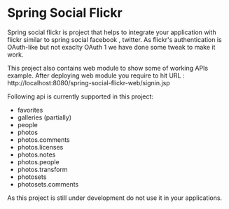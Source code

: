 Spring Social Flickr
======
Spring social flickr is project that helps to integrate your application with flickr similar to spring social facebook , twitter. As flickr's authentication is OAuth-like but not exaclty OAuth 1 we have done some tweak to make it work. 

This project also contains web module to show some of working APIs example. After deploying web module you require to hit URL : 
http://localhost:8080/spring-social-flickr-web/signin.jsp

Following api is currently supported in this project:

* favorites
* galleries (partially)
* people
* photos
* photos.comments
* photos.licenses
* photos.notes
* photos.people
* photos.transform
* photosets
* photosets.comments



As this project is still under development do not use it in your applications.

